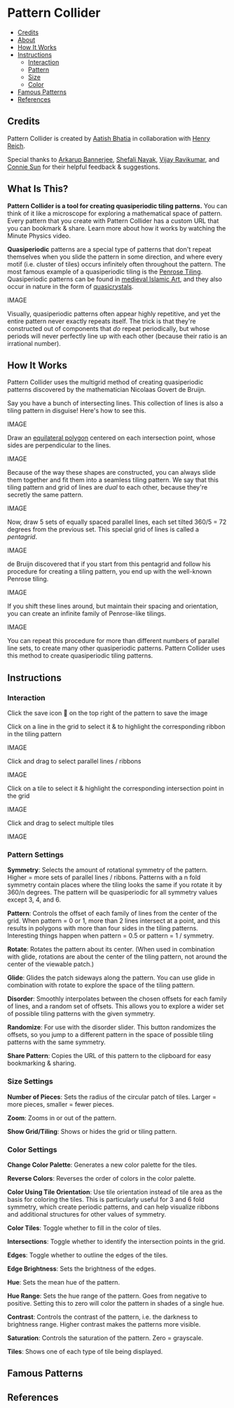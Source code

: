 # Pattern Collider

- [Credits](https://github.com/aatishb/patterncollider#credits)
- [About](https://github.com/aatishb/patterncollider#what-is-this)
- [How It Works](https://github.com/aatishb/patterncollider#how-it-works)
- [Instructions](https://github.com/aatishb/patterncollider#instructions)
	- [Interaction](https://github.com/aatishb/patterncollider#interaction)
	- [Pattern](https://github.com/aatishb/patterncollider#pattern-settings)
	- [Size](https://github.com/aatishb/patterncollider#size)
	- [Color](https://github.com/aatishb/patterncollider#color)	
- [Famous Patterns](https://github.com/aatishb/patterncollider#famous-patterns)
- [References](https://github.com/aatishb/patterncollider#references)

## Credits

Pattern Collider is created by [Aatish Bhatia](https://aatishb.com/) in collaboration with [Henry Reich](https://www.minutephysics.com/).

Special thanks to [Arkarup Bannerjee](https://www.arkarup.com/), [Shefali Nayak](https://shefalinayak.com/), [Vijay Ravikumar](https://this-vijay.github.io/), and [Connie Sun](https://www.cartoonconnie.com/) for their helpful feedback & suggestions.

## What Is This?

**Pattern Collider is a tool for creating quasiperiodic tiling patterns.** You can think of it like a microscope for exploring a mathematical space of pattern. Every pattern that you create with Pattern Collider has a custom URL that you can bookmark & share. Learn more about how it works by watching the Minute Physics video.

**Quasiperiodic** patterns are a special type of patterns that don't repeat themselves when you slide the pattern in some direction, and where every motif (i.e. cluster of tiles) occurs infinitely often throughout the pattern. The most famous example of a quasiperiodic tiling is the [Penrose Tiling](https://en.wikipedia.org/wiki/Penrose_tiling). Quasiperiodic patterns can be found in [medieval Islamic Art](https://link.springer.com/article/10.1007/s12210-020-00969-9), and they also occur in nature in the form of [quasicrystals](https://en.wikipedia.org/wiki/Quasicrystal).

IMAGE

Visually, quasiperiodic patterns often appear highly repetitive, and yet the entire pattern never exactly repeats itself. The trick is that they're constructed out of components that *do* repeat periodically, but whose periods will never perfectly line up with each other (because their ratio is an irrational number).

## How It Works

Pattern Collider uses the multigrid method of creating quasiperiodic patterns discovered by the mathematician Nicolaas Govert de Bruijn. 

Say you have a bunch of intersecting lines. This collection of lines is also a tiling pattern in disguise! Here's how to see this.

IMAGE

Draw an [equilateral polygon](https://en.wikipedia.org/wiki/Equilateral_polygon) centered on each intersection point, whose sides are perpendicular to the lines.

IMAGE

Because of the way these shapes are constructed, you can always slide them together and fit them into a seamless tiling pattern. We say that this tiling pattern and grid of lines are *dual* to each other, because they're secretly the same pattern.

IMAGE

Now, draw 5 sets of equally spaced parallel lines, each set tilted 360/5 = 72 degrees from the previous set. This special grid of lines is called a *pentagrid*.

IMAGE

de Bruijn discovered that if you start from this pentagrid and follow his procedure for creating a tiling pattern, you end up with the well-known Penrose tiling.

IMAGE

If you shift these lines around, but maintain their spacing and orientation, you can create an infinite family of Penrose-like tilings.

IMAGE

You can repeat this procedure for more than different numbers of parallel line sets, to create many other quasiperiodic patterns. Pattern Collider uses this method to create quasiperiodic tiling patterns.

## Instructions

### Interaction

Click the save icon 💾 on the top right of the pattern to save the image 

Click on a line in the grid to select it & to highlight the corresponding ribbon in the tiling pattern

IMAGE

Click and drag to select parallel lines / ribbons

IMAGE

Click on a tile to select it & highlight the corresponding intersection point in the grid

IMAGE

Click and drag to select multiple tiles

IMAGE

### Pattern Settings

**Symmetry**: Selects the amount of rotational symmetry of the pattern. Higher = more sets of parallel lines / ribbons. Patterns with a n fold symmetry contain places where the tiling looks the same if you rotate it by 360/n degrees. The pattern will be quasiperiodic for all symmetry values except 3, 4, and 6.

**Pattern**: Controls the offset of each family of lines from the center of the grid. When pattern = 0 or 1, more than 2 lines intersect at a point, and this results in polygons with more than four sides in the tiling patterns. Interesting things happen when pattern = 0.5 or pattern = 1 / symmetry.

**Rotate**: Rotates the pattern about its center. (When used in combination with glide, rotations are about the center of the tiling pattern, not around the center of the viewable patch.)

**Glide**: Glides the patch sideways along the pattern. You can use glide in combination with rotate to explore the space of the tiling pattern.

**Disorder**: Smoothly interpolates between the chosen offsets for each family of lines, and a random set of offsets. This allows you to explore a wider set of possible tiling patterns with the given symmetry. 

**Randomize**: For use with the disorder slider. This button randomizes the offsets, so you jump to a different pattern in the space of possible tiling patterns with the same symmetry.

**Share Pattern**: Copies the URL of this pattern to the clipboard for easy bookmarking & sharing.

### Size Settings

**Number of Pieces**: Sets the radius of the circular patch of tiles. Larger = more pieces, smaller = fewer pieces.

**Zoom**: Zooms in or out of the pattern.

**Show Grid/Tiling**: Shows or hides the grid or tiling pattern.

### Color Settings

**Change Color Palette**: Generates a new color palette for the tiles.

**Reverse Colors**: Reverses the order of colors in the color palette.

**Color Using Tile Orientation**: Use tile orientation instead of tile area as the basis for coloring the tiles. This is particularly useful for 3 and 6 fold symmetry, which create periodic patterns, and can help visualize ribbons and additional structures for other values of symmetry.

**Color Tiles**: Toggle whether to fill in the color of tiles.

**Intersections**: Toggle whether to identify the intersection points in the grid.

**Edges**: Toggle whether to outline the edges of the tiles.

**Edge Brightness**: Sets the brightness of the edges.

**Hue**: Sets the mean hue of the pattern.

**Hue Range**: Sets the hue range of the pattern. Goes from negative to positive. Setting this to zero will color the pattern in shades of a single hue.

**Contrast**: Controls the contrast of the pattern, i.e. the darkness to brightness range. Higher contrast makes the patterns more visible.

**Saturation**: Controls the saturation of the pattern. Zero = grayscale.

**Tiles**: Shows one of each type of tile being displayed.

## Famous Patterns

## References